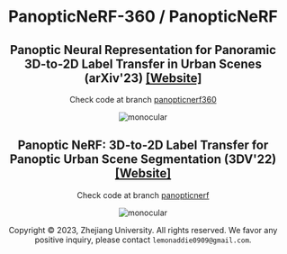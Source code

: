 <div align="center">

<h1>PanopticNeRF-360 / PanopticNeRF</h1>

<h2>Panoptic Neural Representation for Panoramic 3D-to-2D Label Transfer in Urban Scenes (arXiv'23) <a href="https://fuxiao0719.github.io/projects/panopticnerf360/" target='_blank'>[Website]</a></h1>

Check code at branch <a href="https://github.com/fuxiao0719/PanopticNeRF/tree/panopticnerf360" target='_blank'>panopticnerf360</a>

![monocular](figs/panopticnerf360.gif)

<h2>Panoptic NeRF: 3D-to-2D Label Transfer for Panoptic Urban Scene Segmentation (3DV'22) <a href="https://fuxiao0719.github.io/projects/panopticnerf/" target='_blank'>[Website]</a></h1>

Check code at branch <a href="https://github.com/fuxiao0719/PanopticNeRF/tree/panopticnerf" target='_blank'>panopticnerf</a>

![monocular](figs/panopticnerf.gif)

Copyright © 2023, Zhejiang University. All rights reserved. We favor any positive inquiry, please contact `lemonaddie0909@gmail.com`.